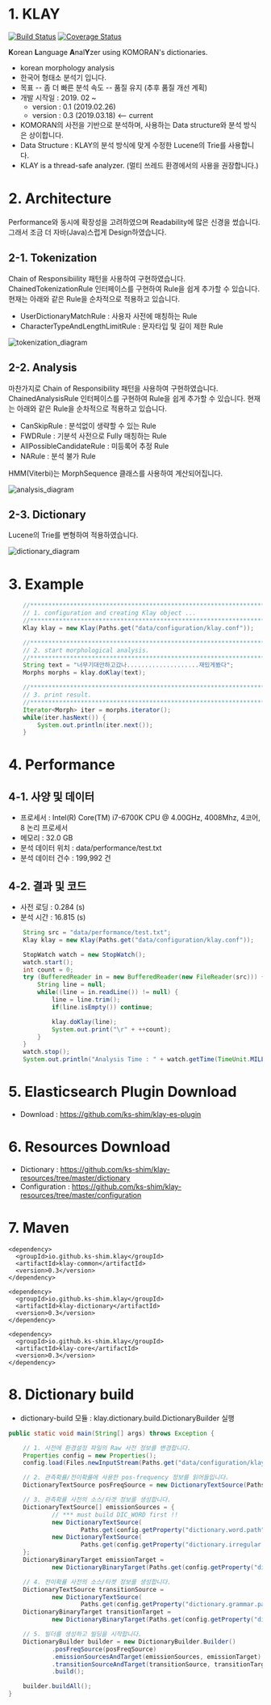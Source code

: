 # 1. KLAY
[![Build Status](https://travis-ci.com/ks-shim/klay.svg?branch=master)](https://travis-ci.com/ks-shim/klay)
[![Coverage Status](https://coveralls.io/repos/github/ks-shim/klay/badge.svg?branch=master)](https://coveralls.io/github/ks-shim/klay?branch=master)

**K**orean **L**anguage **A**nal**Y**zer using KOMORAN's dictionaries.
- korean morphology analysis
- 한국어 형태소 분석기 입니다.
- 목표
  -- 좀 더 빠른 분석 속도
  -- 품질 유지 (추후 품질 개선 계획) 
- 개발 시작일 : 2019. 02 ~
  - version : 0.1 (2019.02.26)
  - version : 0.3 (2019.03.18) <-- current
- KOMORAN의 사전을 기반으로 분석하며, 사용하는 Data structure와 분석 방식은 상이합니다.
- Data Structure : KLAY의 분석 방식에 맞게 수정한 Lucene의 Trie를 사용합니다.
- KLAY is a thread-safe analyzer. (멀티 쓰레드 환경에서의 사용을 권장합니다.)


# 2. Architecture
Performance와 동시에 확장성을 고려하였으며 Readability에 많은 신경을 썼습니다. 그래서 조금 더 자바(Java)스럽게 Design하였습니다.
## 2-1. Tokenization
Chain of Responsibiility 패턴을 사용하여 구현하였습니다. ChainedTokenizationRule 인터페이스를 구현하여 Rule을 쉽게
추가할 수 있습니다. 현재는 아래와 같은 Rule을 순차적으로 적용하고 있습니다.
 - UserDictionaryMatchRule : 사용자 사전에 매칭하는 Rule
 - CharacterTypeAndLengthLimitRule : 문자타입 및 길이 제한 Rule

![tokenization_diagram](data/image/tokenization_diagram.png)

## 2-2. Analysis
마찬가지로 Chain of Responsibility 패턴을 사용하여 구현하였습니다. ChainedAnalysisRule 인터페이스를 구현하여 Rule을 쉽게
추가할 수 있습니다. 현재는 아래와 같은 Rule을 순차적으로 적용하고 있습니다.
 - CanSkipRule : 분석없이 생략할 수 있는 Rule
 - FWDRule : 기분석 사전으로 Fully 매칭하는 Rule
 - AllPossibleCandidateRule : 미등록어 추정 Rule
 - NARule : 분석 불가 Rule

HMM(Viterbi)는 MorphSequence 클래스를 사용하여 계산되어집니다.

![analysis_diagram](data/image/analysis_diagram.png)

## 2-3. Dictionary
Lucene의 Trie를 변형하여 적용하였습니다.

![dictionary_diagram](data/image/dictionary_diagram.png)

# 3. Example
```java
    //***********************************************************************
    // 1. configuration and creating Klay object ...
    //***********************************************************************
    Klay klay = new Klay(Paths.get("data/configuration/klay.conf"));

    //***********************************************************************
    // 2. start morphological analysis.
    //***********************************************************************
    String text = "너무기대안하고갔나....................재밌게봤다";
    Morphs morphs = klay.doKlay(text);

    //***********************************************************************
    // 3. print result.
    //***********************************************************************
    Iterator<Morph> iter = morphs.iterator();
    while(iter.hasNext()) {
        System.out.println(iter.next());
    }
```
# 4. Performance
## 4-1. 사양 및 데이터
 - 프로세서 : Intel(R) Core(TM) i7-6700K CPU @ 4.00GHz, 4008Mhz, 4코어, 8 논리 프로세서
 - 메모리 : 32.0 GB
 - 분석 데이터 위치 : data/performance/test.txt
 - 분석 데이터 건수 : 199,992 건
## 4-2. 결과 및 코드
 - 사전 로딩 : 0.284 (s)
 - 분석 시간 : 16.815 (s)
```java
    String src = "data/performance/test.txt";
    Klay klay = new Klay(Paths.get("data/configuration/klay.conf"));

    StopWatch watch = new StopWatch();
    watch.start();
    int count = 0;
    try (BufferedReader in = new BufferedReader(new FileReader(src))) {
        String line = null;
        while((line = in.readLine()) != null) {
            line = line.trim();
            if(line.isEmpty()) continue;

            klay.doKlay(line);
            System.out.print("\r" + ++count);
        }
    }
    watch.stop();
    System.out.println("Analysis Time : " + watch.getTime(TimeUnit.MILLISECONDS) / 1000.0 + " (s)");
```

# 5. Elasticsearch Plugin Download
 - Download : https://github.com/ks-shim/klay-es-plugin
 
# 6. Resources Download
 - Dictionary : https://github.com/ks-shim/klay-resources/tree/master/dictionary
 - Configuration : https://github.com/ks-shim/klay-resources/tree/master/configuration
 
# 7. Maven
```
<dependency>
  <groupId>io.github.ks-shim.klay</groupId>
  <artifactId>klay-common</artifactId>
  <version>0.3</version>
</dependency>
```
```
<dependency>
  <groupId>io.github.ks-shim.klay</groupId>
  <artifactId>klay-dictionary</artifactId>
  <version>0.3</version>
</dependency>
```
```
<dependency>
  <groupId>io.github.ks-shim.klay</groupId>
  <artifactId>klay-core</artifactId>
  <version>0.3</version>
</dependency>
```

# 8. Dictionary build
- dictionary-build 모듈 : klay.dictionary.build.DictionaryBuilder 실행
```java
public static void main(String[] args) throws Exception {

    // 1. 사전에 환경설정 파일의 Raw 사전 정보를 변경합니다.
    Properties config = new Properties();
    config.load(Files.newInputStream(Paths.get("data/configuration/klay.conf")));

    // 2. 관측확률/전이확률에 사용한 pos-frequency 정보를 읽어들입니다.
    DictionaryTextSource posFreqSource = new DictionaryTextSource(Paths.get(config.getProperty("dictionary.grammar.path")));

    // 3. 관측확률 사전의 소스/타겟 정보를 생성합니다.
    DictionaryTextSource[] emissionSources = {
            // *** must build DIC_WORD first !!
            new DictionaryTextSource(
                    Paths.get(config.getProperty("dictionary.word.path")), DictionaryTextSource.DictionaryType.DIC_WORD),
            new DictionaryTextSource(
                    Paths.get(config.getProperty("dictionary.irregular.path")), DictionaryTextSource.DictionaryType.DIC_IRREGULAR)
    };
    DictionaryBinaryTarget emissionTarget =
            new DictionaryBinaryTarget(Paths.get(config.getProperty("dictionary.emission.path")));

    // 4. 전이확률 사전의 소스/타켓 정보를 생성합니다.
    DictionaryTextSource transitionSource =
            new DictionaryTextSource(
                    Paths.get(config.getProperty("dictionary.grammar.path")), DictionaryTextSource.DictionaryType.GRAMMAR);
    DictionaryBinaryTarget transitionTarget =
            new DictionaryBinaryTarget(Paths.get(config.getProperty("dictionary.transition.path")));

    // 5. 빌더를 생성하고 빌딩을 시작합니다.
    DictionaryBuilder builder = new DictionaryBuilder.Builder()
            .posFreqSource(posFreqSource)
            .emissionSourcesAndTarget(emissionSources, emissionTarget)
            .transitionSourceAndTarget(transitionSource, transitionTarget)
            .build();

    builder.buildAll();
}
```
